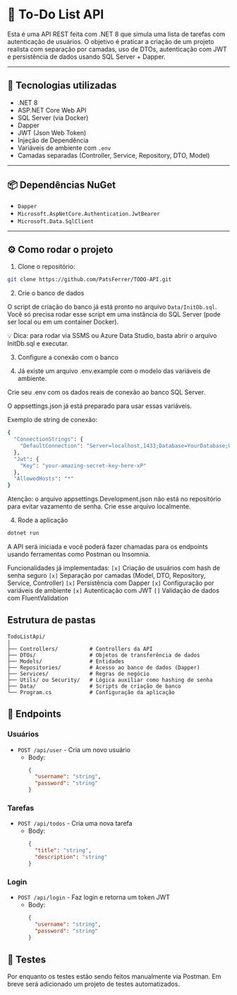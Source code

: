 ﻿# 📝 To-Do List API

Esta é uma API REST feita com .NET 8 que simula uma lista de tarefas com autenticação de usuários. O objetivo é praticar a criação de um projeto realista com separação por camadas, uso de DTOs, autenticação com JWT e persistência de dados usando SQL Server + Dapper.

---

## 🚀 Tecnologias utilizadas

- .NET 8
- ASP.NET Core Web API
- SQL Server (via Docker)
- Dapper
- JWT (Json Web Token)
- Injeção de Dependência
- Variáveis de ambiente com `.env`
- Camadas separadas (Controller, Service, Repository, DTO, Model)

---

## 📦 Dependências NuGet

- `Dapper`
- `Microsoft.AspNetCore.Authentication.JwtBearer`
- `Microsoft.Data.SqlClient`

---

## ⚙️ Como rodar o projeto

1. Clone o repositório:

```bash
git clone https://github.com/PatsFerrer/TODO-API.git
```

2. Crie o banco de dados

O script de criação do banco já está pronto no arquivo `Data/InitDb.sql`.
Você só precisa rodar esse script em uma instância do SQL Server (pode ser local ou em um container Docker).

💡 Dica: para rodar via SSMS ou Azure Data Studio, basta abrir o arquivo InitDb.sql e executar.

3. Configure a conexão com o banco

1. Já existe um arquivo .env.example com o modelo das variáveis de ambiente.

Crie seu .env com os dados reais de conexão ao banco SQL Server.

O appsettings.json já está preparado para usar essas variáveis.

Exemplo de string de conexão:
```bash
{
  "ConnectionStrings": {
    "DefaultConnection": "Server=localhost,1433;Database=YourDatabase;User Id=yourId;Password=yourPassword;TrustServerCertificate=True"
  },
  "Jwt": {
    "Key": "your-amazing-secret-key-here-xP"
  },
  "AllowedHosts": "*"
}
```

Atenção: o arquivo appsettings.Development.json não está no repositório para evitar vazamento de senha. Crie esse arquivo localmente.

4. Rode a aplicação
```bash
dotnet run
```

A API será iniciada e você poderá fazer chamadas para os endpoints usando ferramentas como Postman ou Insomnia.

Funcionalidades já implementadas:
`[x]` Criação de usuários com hash de senha seguro
`[x]` Separação por camadas (Model, DTO, Repository, Service, Controller)
`[x]` Persistência com Dapper
`[x]` Configuração por variáveis de ambiente
`[x]` Autenticação com JWT
`[]` Validação de dados com FluentValidation

## Estrutura de pastas
```
TodoListApi/
│
├── Controllers/          # Controllers da API
├── DTOs/                 # Objetos de transferência de dados
├── Models/               # Entidades
├── Repositories/         # Acesso ao banco de dados (Dapper)
├── Services/             # Regras de negócio
├── Utils/ ou Security/   # Lógica auxiliar como hashing de senha
├── Data/                 # Scripts de criação de banco
└── Program.cs            # Configuração da aplicação
```

## 🔑 Endpoints
### Usuários
- `POST /api/user` - Cria um novo usuário
  - Body:
    ```json
    {
      "username": "string",
      "password": "string"
    }
    ```
### Tarefas
- `POST /api/todos` - Cria uma nova tarefa
  - Body:
    ```json
    {
      "title": "string",
      "description": "string"
    }
    ```
### Login
- `POST /api/login` - Faz login e retorna um token JWT
  - Body:
    ```json
    {
      "username": "string",
      "password": "string"
    }
    ```

## 🧪 Testes
Por enquanto os testes estão sendo feitos manualmente via Postman. Em breve será adicionado um projeto de testes automatizados.
